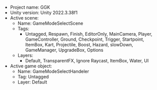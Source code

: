 <!-- UNITY CODE ASSIST INSTRUCTIONS START -->
- Project name: GGK
- Unity version: Unity 2022.3.38f1
- Active scene:
  - Name: GameModeSelectScene
  - Tags:
    - Untagged, Respawn, Finish, EditorOnly, MainCamera, Player, GameController, Ground, Checkpoint, Trigger, Startpoint, ItemBox, Kart, Projectile, Boost, Hazard, slowDown, GameManager, UpgradeBox, Options
  - Layers:
    - Default, TransparentFX, Ignore Raycast, ItemBox, Water, UI
- Active game object:
  - Name: GameModeSelectHandeler
  - Tag: Untagged
  - Layer: Default
<!-- UNITY CODE ASSIST INSTRUCTIONS END -->